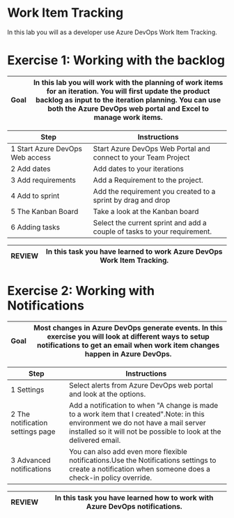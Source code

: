 # Work Item Tracking

In this lab you will as a developer use Azure DevOps Work Item Tracking.


# Exercise 1: Working with the backlog

| Goal | In this lab you will work with the planning of work items for an iteration. You will first update the product backlog as input to the iteration planning. You can use both the Azure DevOps web portal and Excel to manage work items. |
| --- | --- |

| Step | Instructions |
| --- | --- |
| 1 Start Azure DevOps Web access | Start Azure DevOps Web Portal and connect to your Team Project |
| 2 Add dates | Add dates to your iterations |
| 3 Add requirements | Add a Requirement to the project.  |
| 4 Add to sprint | Add the requirement you created to a sprint by drag and drop |
| 5 The Kanban Board | Take a look at the Kanban board |
| 6 Adding tasks | Select the current sprint and add a couple of tasks to your requirement. |

| REVIEW | In this task you have learned to work Azure DevOps Work Item Tracking. |
| --- | --- |

# Exercise 2: Working with Notifications

| Goal | Most changes in Azure DevOps generate events. In this exercise you will look at different ways to setup notifications to get an email when work item changes happen in Azure DevOps. |
| --- | --- |

| Step | Instructions |
| --- | --- |
| 1 Settings | Select alerts from Azure DevOps web portal and look at the options. |
| 2 The notification settings page | Add a notification to when &quot;A change is made to a work item that I created&quot;.Note: in this environment we do not have a mail server installed so it will not be possible to look at the delivered email. |
| 3 Advanced notifications | You can also add even more flexible notifications.Use the Notifications settings to create a notification when someone does a check-in policy override. |

| REVIEW | In this task you have learned how to work with Azure DevOps notifications. |
| --- | --- |
